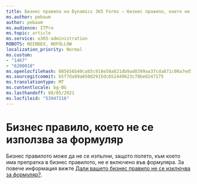 ```yaml
---
title: Бизнес правила на Dynamics 365 Forms – бизнес правило, което не се използва за формуляр
ms.author: pebaum
author: pebaum
ms.audience: ITPro
ms.topic: article
ms.service: o365-administration
ROBOTS: NOINDEX, NOFOLLOW
localization_priority: Normal
ms.custom:
- "1467"
- "6200018"
ms.openlocfilehash: 085656b40cab5c918e58a821db9ad8399aa37cda871c00a7ed51411c4b733576
ms.sourcegitcommit: b5f7da89a650d2915dc652449623c78be6247175
ms.translationtype: MT
ms.contentlocale: bg-BG
ms.lasthandoff: 08/05/2021
ms.locfileid: "53947216"
---
```

# <a name="business-rule-not-firing-for-a-form"></a>Бизнес правило, което не се използва за формуляр

Бизнес правилото може да не се изпълни, защото полето, към което има препратка в бизнес правилото, не е включено във формуляра. За повече информация вижте [Дали вашето бизнес правило не се изключва за формуляр?](https://docs.microsoft.com/powerapps/maker/model-driven-apps/create-business-rules-recommendations-apply-logic-form#is-your-business-rule-not-firing-for-a-form).
